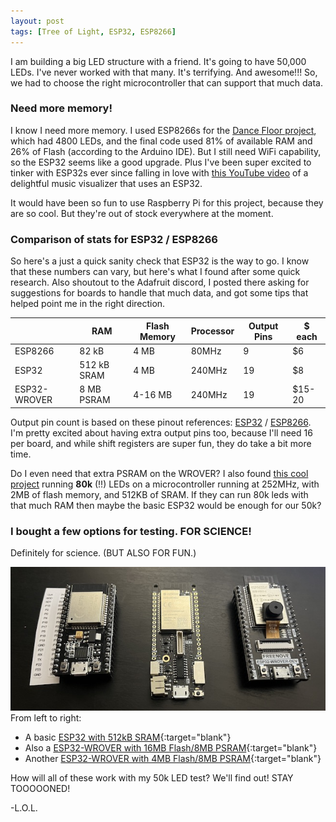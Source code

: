 ```yaml
---
layout: post
tags: [Tree of Light, ESP32, ESP8266]
---
```

I am building a big LED structure with a friend. It's going to have 50,000 LEDs. I've never worked with that many. It's terrifying. And awesome!!! So, we had to choose the right microcontroller that can support that much data. 

### Need more memory!
I know I need more memory. I used ESP8266s for the [Dance Floor project](/projects/dance-floor), which had 4800 LEDs, and the final code used 81% of available RAM and 26% of Flash (according to the Arduino IDE). But I still need WiFi capability, so the ESP32 seems like a good upgrade. Plus I've been super excited to tinker with ESP32s ever since falling in love with [this YouTube video](https://www.youtube.com/watch?v=Mgh2WblO5_c&ab_channel=ScottMarley) of a delightful music visualizer that uses an ESP32.

It would have been so fun to use Raspberry Pi for this project, because they are so cool. But they're out of stock everywhere at the moment.

### Comparison of stats for ESP32 / ESP8266
So here's a just a quick sanity check that ESP32 is the way to go. I know that these numbers can vary, but here's what I found after some quick research. Also shoutout to the Adafruit discord, I posted there asking for suggestions for boards to handle that much data, and got some tips that helped point me in the right direction.

|  | RAM | Flash Memory | Processor | Output Pins | $ each |
| --- | --- | --- | --- | --- | --- |
| ESP8266 | 82 kB | 4 MB | 80MHz | 9 | $6 |
| ESP32 | 512 kB SRAM | 4 MB | 240MHz | 19 | $8 |
| ESP32-WROVER | 8 MB PSRAM | 4-16 MB | 240MHz | 19 | $15-20 |

Output pin count is based on these pinout references: [ESP32](https://randomnerdtutorials.com/esp32-pinout-reference-gpios/) / [ESP8266](https://randomnerdtutorials.com/esp8266-pinout-reference-gpios/). I'm pretty excited about having extra output pins too, because I'll need 16 per board, and while shift registers are super fun, they do take a bit more time.

Do I even need that extra PSRAM on the WROVER? I also found [this cool project](https://www.tjoe.org/pub/pqcm7nyw/release/3) running **80k** (!!) LEDs on a microcontroller running at 252MHz, with 2MB of flash memory, and 512KB of SRAM. If they can run 80k leds with that much RAM then maybe the basic ESP32 would be enough for our 50k?

### I bought a few options for testing. FOR SCIENCE!
Definitely for science. (BUT ALSO FOR FUN.)

![ESP32 three options](/assets/images/esp32-three-options.jpg)
From left to right:
- A basic [ESP32 with 512kB SRAM](https://www.amazon.com/gp/product/B07QCP2451){:target="blank"}
- Also a [ESP32-WROVER with 16MB Flash/8MB PSRAM](https://www.amazon.com/gp/product/B07QDFP3WC){:target="blank"}
- Another [ESP32-WROVER with 4MB Flash/8MB PSRAM](https://www.amazon.com/gp/product/B09BC5CNHM){:target="blank"}

How will all of these work with my 50k LED test? We'll find out! STAY TOOOOONED!

-L.O.L.
